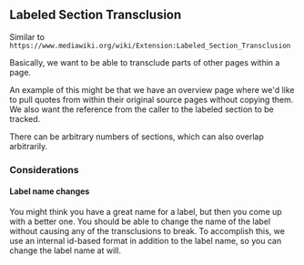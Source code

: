 ## Labeled Section Transclusion

Similar to
`https://www.mediawiki.org/wiki/Extension:Labeled_Section_Transclusion`

Basically, we want to be able to transclude parts of other pages within a
page.

An example of this might be that we have an overview page where we'd like to
pull quotes from within their original source pages without copying them. We
also want the reference from the caller to the labeled section to be tracked.

There can be arbitrary numbers of sections, which can also overlap
arbitrarily.

### Considerations

#### Label name changes

You might think you have a great name for a label, but then you come up with
a better one.  You should be able to change the name of the label without
causing any of the transclusions to break.  To accomplish this, we use
an internal id-based format in addition to the label name, so you can change
the label name at will.
